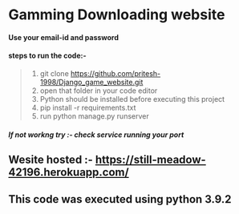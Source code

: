 # Gamming Downloading website
#### Use your email-id and password 
#### steps to run the code:-
> 1) git clone https://github.com/pritesh-1998/Django_game_website.git
> 2) open that folder in your code editor
> 3) Python should be installed before executing this project 
> 4) pip install -r requirements.txt
> 5) run python manage.py runserver
##### If not workng try :-  *check service running your port*
## Wesite hosted :- https://still-meadow-42196.herokuapp.com/
## This code was executed using python 3.9.2
